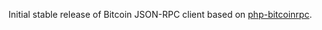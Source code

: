 ---
---
Initial stable release of Bitcoin JSON-RPC client based on [php-bitcoinrpc](https://github.com/denpamusic/php-bitcoinrpc).
